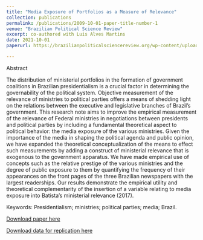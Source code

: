 ```yaml
---
title: "Media Exposure of Portfolios as a Measure of Relevance"
collection: publications
permalink: /publications/2009-10-01-paper-title-number-1
venue: "Brazilian Political Science Review"
excerpt: co-authored with Luis Alves Martins
date: 2021-10-01
paperurl: https://brazilianpoliticalsciencereview.org/wp-content/uploads/articles_xml/1981-3821-bpsr-15-1-e0001/1981-3821-bpsr-15-1-e0001.x89995.pdf

---
```


Abstract

The distribution of ministerial portfolios in the formation of government coalitions in Brazilian presidentialism is a crucial factor in determining the governability of the political system. Objective measurement of the relevance of ministries to political parties offers a means of shedding light on the relations between the executive and legislative branches of Brazil’s government. This research note aims to improve the empirical measurement of the relevance of Federal ministries in negotiations between presidents and political parties by including a fundamental theoretical aspect to political behavior: the media exposure of the various ministries. Given the importance of the media in shaping the political agenda and public opinion, we have expanded the theoretical conceptualization of the means to effect such measurements by adding a construct of ministerial relevance that is exogenous to the government apparatus. We have made empirical use of concepts such as the relative prestige of the various ministries and the degree of public exposure to them by quantifying the frequency of their appearances on the front pages of the three Brazilian newspapers with the largest readerships. Our results demonstrate the
empirical utility and theoretical complementarity of the insertion of a variable relating to media exposure into Batista’s ministerial relevance (2017).

Keywords: Presidentialism; ministries; political parties; media; Brazil.

[Download paper here](https://brazilianpoliticalsciencereview.org/wp-content/uploads/articles_xml/1981-3821-bpsr-15-1-e0001/1981-3821-bpsr-15-1-e0001.x89995.pdf)

[Download data for replication here](https://dataverse.harvard.edu/dataset.xhtml?persistentId=doi:10.7910/DVN/NCPXYV)
